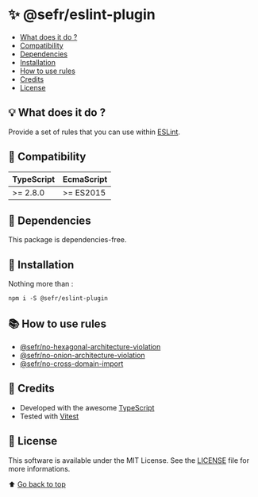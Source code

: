 # ✨ @sefr/eslint-plugin

- [What does it do ?](#-what-does-it-do)
- [Compatibility](#-compatibility)
- [Dependencies](#-dependencies)
- [Installation](#-installation)
- [How to use rules](#-how-to-use-rules)
- [Credits](#-credits)
- [License](#-license)

## 💡 What does it do ?

Provide a set of rules that you can use within [ESLint](https://eslint.org/).

## 🔧 Compatibility

| TypeScript | EcmaScript |
|------------|------------|
| \>= 2.8.0  | \>= ES2015 |

## 🎱 Dependencies

This package is dependencies-free.

## 💾 Installation

Nothing more than :

```shell
npm i -S @sefr/eslint-plugin
```

## 📚 How to use rules

- [@sefr/no-hexagonal-architecture-violation](./docs/no-hexagonal-architecture-violation.md)
- [@sefr/no-onion-architecture-violation](./docs/no-onion-architecture-violation.md)
- [@sefr/no-cross-domain-import](./docs/no-cross-domain-import.md)

## 📎 Credits

+ Developed with the awesome [TypeScript](https://www.typescriptlang.org/)
+ Tested with [Vitest](https://vitest.dev/)

## 📜 License

This software is available under the MIT License. See the [LICENSE](LICENSE.md) file for more informations.

⬆️ [Go back to top](#-sefreslint-plugin)
